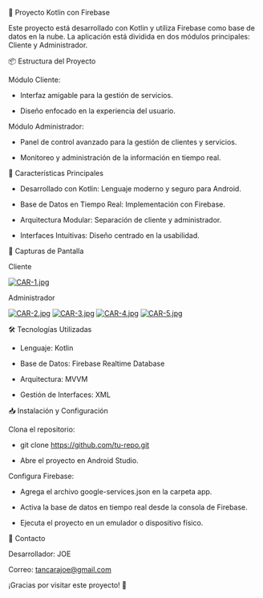 🚀 Proyecto Kotlin con Firebase

Este proyecto está desarrollado con Kotlin y utiliza Firebase como base de datos en la nube. La aplicación está dividida en dos módulos principales: Cliente y Administrador.

📦 Estructura del Proyecto

Módulo Cliente:

  - Interfaz amigable para la gestión de servicios.

  - Diseño enfocado en la experiencia del usuario.

Módulo Administrador:

  - Panel de control avanzado para la gestión de clientes y servicios.

  - Monitoreo y administración de la información en tiempo real.

🎯 Características Principales

  - Desarrollado con Kotlin: Lenguaje moderno y seguro para Android.

  - Base de Datos en Tiempo Real: Implementación con Firebase.

  - Arquitectura Modular: Separación de cliente y administrador.

  - Interfaces Intuitivas: Diseño centrado en la usabilidad.

📸 Capturas de Pantalla

Cliente

[![CAR-1.jpg](https://i.postimg.cc/hG6F8xBg/CAR-1.jpg)](https://postimg.cc/67r1t8q1)

Administrador

[![CAR-2.jpg](https://i.postimg.cc/5yJRpSkc/CAR-2.jpg)](https://postimg.cc/dkW6VrYn)
[![CAR-3.jpg](https://i.postimg.cc/NG8VFZ5Q/CAR-3.jpg)](https://postimg.cc/8s5wnKRY)
[![CAR-4.jpg](https://i.postimg.cc/L6NbBft7/CAR-4.jpg)](https://postimg.cc/Whq8sdf6)
[![CAR-5.jpg](https://i.postimg.cc/P57V0jFQ/CAR-5.jpg)](https://postimg.cc/cvQc8VWv)


🛠️ Tecnologías Utilizadas

  - Lenguaje: Kotlin

  - Base de Datos: Firebase Realtime Database

  - Arquitectura: MVVM

  - Gestión de Interfaces: XML

📥 Instalación y Configuración

Clona el repositorio:

  - git clone https://github.com/tu-repo.git

  - Abre el proyecto en Android Studio.

Configura Firebase:

  - Agrega el archivo google-services.json en la carpeta app.

  - Activa la base de datos en tiempo real desde la consola de Firebase.

  - Ejecuta el proyecto en un emulador o dispositivo físico.

📧 Contacto

Desarrollador: JOE

Correo: tancarajoe@gmail.com

¡Gracias por visitar este proyecto! 🎉

